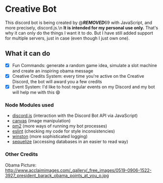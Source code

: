 # Creative Bot

This discord bot is being created by @***REMOVED***69 with JavaScript, and more precisely, discord.js.\n
**It is intended for my personal use only.**
That's why it can only do the things I want it to do.
But I have still added support for multiple servers, just in case (even though I just own one).

## What it can do
- [x] Fun Commands: generate a random game idea, simulate a slot machine and create an inspiring obama message
- [x] Creative Credits System: every time you're active on the Creative Discord, the bot will award you a few credits
- [x] Event System: I'd like to host regular events on my Discord and my bot will help me with this :smile:

### Node Modules used
- [discord.js](https://discord.js.org/#/) (interaction with the Discord Bot API via JavaScript)
- [canvas](https://nodecanvas.paradoxnotion.com/documentation/) (image manipulation)
- [pm2](https://pm2.keymetrics.io/docs/usage/quick-start/) (more ways of running my bot processes)
- [eslint](https://eslint.org/docs/user-guide/getting-started) (checking my code for style inconsistencies)
- [winston](https://github.com/winstonjs/winston) (more sophisticated logging)
- [sequelize](https://sequelize.org/master/) (accessing databases in an easier to read way)

### Other Credits
Obama Picture: http://www.acclaimimages.com/_gallery/_free_images/0519-0906-1522-3927_president_barack_obama_points_at_you_o.jpg
